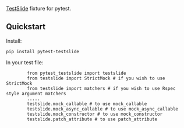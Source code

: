 [TestSlide](https://testslide.readthedocs.io/) fixture for pytest.

## Quickstart

Install:

```
pip install pytest-testslide
```

In your test file:
```
        from pytest_testslide import testslide
        from testslide import StrictMock # if you wish to use StrictMock
        from testslide import matchers # if you wish to use Rspec style argument matchers
        .....
        testslide.mock_callable # to use mock_callable
        testslide.mock_async_callable # to use mock_async_callable
        testslide.mock_constructor # to use mock_constructor
        testslide.patch_attribute # to use patch_attribute

```

